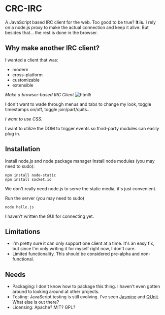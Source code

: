 CRC-IRC
=======

A JavaScript based IRC client for the web. Too good to be true? **It is.**
I rely on a node.js proxy to make the actual connection and keep it alive.
But besides that... the rest is done in the browser.

Why make another IRC client?
----------------------------
I wanted a client that was:

* modern
* cross-platform
* customizable
* extensible

*Make a browser-based IRC Client* ![html5](http://www.w3.org/html/logo/downloads/HTML5_Badge_32.png)

I don't want to wade through menus and tabs to change my look, toggle timestamps on/off, toggle join/part/quits...

*I want to use CSS.*

I want to utilize the DOM to trigger events so third-party modules can easily plug in.

Installation
------------
Install node.js and node package manager
Install node modules (you may need to sudo):

    npm install node-static
    npm install socket.io

We don't really need node.js to serve the static media, it's just convenient.

Run the server (you may need to sudo)

    node hello.js

I haven't written the GUI for connecting yet.

Limitations
-----------

* I'm pretty sure it can only support one client at a time. It's an easy fix, but since I'm only writing it for myself right now, I don't care.
* Limited functionality. This should be considered pre-alpha and non-functional.

Needs
-----

* Packaging: I don't know how to package this thing. I haven't even gotten around to looking around at other projects.
* Testing: JavaScript testing is still evolving. I've seen [Jasmine](http://pivotal.github.com/jasmine/) and [QUnit](http://docs.jquery.com/Qunit). What else is out there?
* Licensing: Apache? MIT? GPL?


